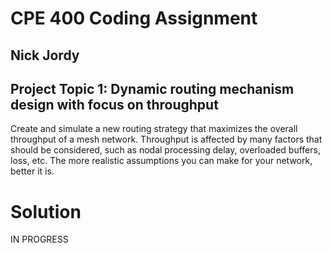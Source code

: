 # CPE 400 Coding Assignment
## Nick Jordy
## Project Topic 1: Dynamic routing mechanism design with focus on throughput
Create  and  simulate  a  new routing  strategy  that  maximizes  the  overall  throughput  of  a  mesh  network. Throughput  is  affected  by
many  factors  that  should  be  considered,  such  as  nodal  processing  delay, overloaded buffers, loss, etc. The more realistic assumptions you can make for your network, better it is. 

# Solution 
IN PROGRESS

